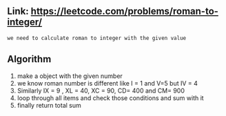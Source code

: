 ## Link: https://leetcode.com/problems/roman-to-integer/

`we need to calculate roman to integer with the given value`

## Algorithm 
1. make a object with the given number
2. we know roman number is different like I = 1 and V=5 but IV = 4
3. Similarly IX = 9 , XL = 40, XC = 90, CD= 400 and CM= 900
4. loop through all items and check those  conditions and sum with it 
5. finally return total sum 
 